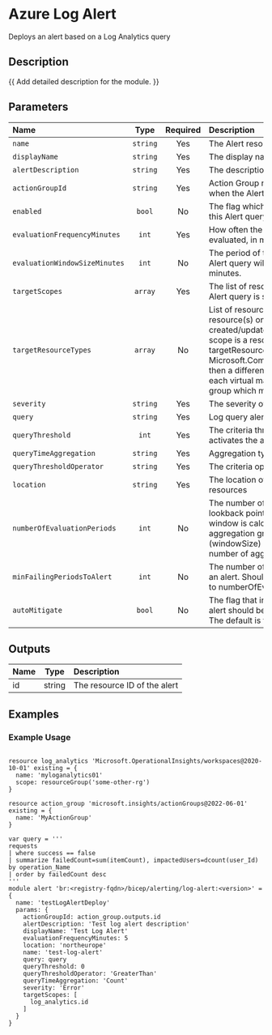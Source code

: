 # Azure Log Alert

Deploys an alert based on a Log Analytics query

## Description

{{ Add detailed description for the module. }}

## Parameters

| Name                          | Type     | Required | Description                                                                                                                                                                                                                                                                                                          |
| :---------------------------- | :------: | :------: | :------------------------------------------------------------------------------------------------------------------------------------------------------------------------------------------------------------------------------------------------------------------------------------------------------------------- |
| `name`                        | `string` | Yes      | The Alert resource name.                                                                                                                                                                                                                                                                                             |
| `displayName`                 | `string` | Yes      | The display name of the Alert rule.                                                                                                                                                                                                                                                                                  |
| `alertDescription`            | `string` | Yes      | The description of the alert                                                                                                                                                                                                                                                                                         |
| `actionGroupId`               | `string` | Yes      | Action Group resource Id to invoke when the Alert fires.                                                                                                                                                                                                                                                             |
| `enabled`                     | `bool`   | No       | The flag which indicates whether this Alert query is enabled                                                                                                                                                                                                                                                         |
| `evaluationFrequencyMinutes`  | `int`    | Yes      | How often the Alert query is evaluated, in minutes.                                                                                                                                                                                                                                                                  |
| `evaluationWindowSizeMinutes` | `int`    | No       | The period of time on which the Alert query will be executed, in minutes.                                                                                                                                                                                                                                            |
| `targetScopes`                | `array`  | Yes      | The list of resource id's that this Alert query is scoped to.                                                                                                                                                                                                                                                        |
| `targetResourceTypes`         | `array`  | No       | List of resource type of the target resource(s) on which the alert is created/updated. For example if the scope is a resource group and targetResourceTypes is Microsoft.Compute/virtualMachines, then a different alert will be fired for each virtual machine in the resource group which meet the alert criteria. |
| `severity`                    | `string` | Yes      | The severity of the alert.                                                                                                                                                                                                                                                                                           |
| `query`                       | `string` | Yes      | Log query alert                                                                                                                                                                                                                                                                                                      |
| `queryThreshold`              | `int`    | Yes      | The criteria threshold value that activates the alert.                                                                                                                                                                                                                                                               |
| `queryTimeAggregation`        | `string` | Yes      | Aggregation type.                                                                                                                                                                                                                                                                                                    |
| `queryThresholdOperator`      | `string` | Yes      | The criteria operator.                                                                                                                                                                                                                                                                                               |
| `location`                    | `string` | Yes      | The location of the deployed resources                                                                                                                                                                                                                                                                               |
| `numberOfEvaluationPeriods`   | `int`    | No       | The number of aggregated lookback points. The lookback time window is calculated based on the aggregation granularity (windowSize) and the selected number of aggregated points.                                                                                                                                     |
| `minFailingPeriodsToAlert`    | `int`    | No       | The number of violations to trigger an alert. Should be smaller or equal to numberOfEvaluationPeriods.                                                                                                                                                                                                               |
| `autoMitigate`                | `bool`   | No       | The flag that indicates whether the alert should be auto resolved or not. The default is true.                                                                                                                                                                                                                       |

## Outputs

| Name | Type   | Description                  |
| :--- | :----: | :--------------------------- |
| id   | string | The resource ID of the alert |

## Examples

### Example Usage

```bicep

resource log_analytics 'Microsoft.OperationalInsights/workspaces@2020-10-01' existing = {
  name: 'myloganalytics01'
  scope: resourceGroup('some-other-rg')
}

resource action_group 'microsoft.insights/actionGroups@2022-06-01' existing = {
  name: 'MyActionGroup'
}

var query = '''
requests
| where success == false
| summarize failedCount=sum(itemCount), impactedUsers=dcount(user_Id) by operation_Name
| order by failedCount desc
'''
module alert 'br:<registry-fqdn>/bicep/alerting/log-alert:<version>' = {
  name: 'testLogAlertDeploy'
  params: {
    actionGroupId: action_group.outputs.id
    alertDescription: 'Test log alert description'
    displayName: 'Test Log Alert'
    evaluationFrequencyMinutes: 5
    location: 'northeurope'
    name: 'test-log-alert'
    query: query
    queryThreshold: 0
    queryThresholdOperator: 'GreaterThan'
    queryTimeAggregation: 'Count'
    severity: 'Error'
    targetScopes: [
      log_analytics.id
    ]
  }
}
```